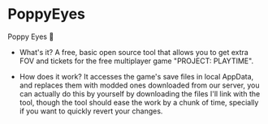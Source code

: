 # PoppyEyes
Poppy Eyes 👀 

+ What's it?
A free, basic open source tool that allows you to get extra FOV and tickets for the free multiplayer game "PROJECT: PLAYTIME".

+ How does it work?
It accesses the game's save files in local AppData, and replaces them with modded ones downloaded from our server, you can actually do this by yourself by downloading the files I'll link with the tool, though the tool should ease the work by a chunk of time, specially if you want to quickly revert your changes.
